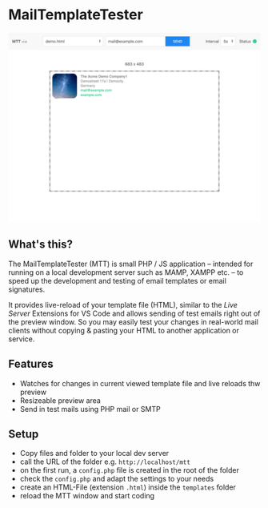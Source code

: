 # MailTemplateTester

![Screenshot](mtt/screenshot.png)

## What's this?
The MailTemplateTester (MTT) is small PHP / JS application – intended for running on a local development server such as MAMP, XAMPP etc. – to speed up the development and testing of email templates or email signatures.

It provides live-reload of your template file (HTML), similar to the _Live Server_ Extensions for VS Code and allows sending of test emails right out of the preview window. So you may easily test your changes in real-world mail clients without copying & pasting your HTML to another application or service.

## Features
* Watches for changes in current viewed template file and live reloads thw preview
* Resizeable preview area
* Send in test mails using PHP mail or SMTP

## Setup
* Copy files and folder to your local dev server
* call the URL of the folder e.g. `http://localhost/mtt`
* on the first run, a `config.php` file is created in the root of the folder
* check the `config.php` and adapt the settings to your needs
* create an HTML-File (extension `.html`) inside the `templates` folder
* reload the MTT window and start coding
